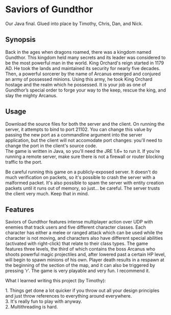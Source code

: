 Saviors of Gundthor
===============
Our Java final. Glued into place by Timothy, Chris, Dan, and Nick.

Synopsis
--------
Back in the ages when dragons roamed, there was a kingdom named Gundthor. This kingdom held many secrets and its leader was considered to be the most powerful man in the world. King Orchard's reign started in 1179 AD. He took the lands and maintained its security for nearly five decades. Then, a powerful sorcerer by the name of Arcanus emerged and conjured an army of possessed minions. Using this army, he took King Orchard hostage and the realm which he possessed. It is your job as one of Gundthor’s special order to forge your way to the keep, rescue the king, and slay the mighty Arcanus.

Usage
-----
Download the source files for both the server and the client. On running the server, it attempts to bind to port 21102. You can change this value by passing the new port as a commandline argument into the server application, but the client will not accomodate port changes: you'll need to change the port in the client's source code.  
The game is written in Java, so you'll need the JRE 1.6+ to run it. If you're running a remote server, make sure there is not a firewall or router blocking traffic to the port.

Be careful running this game on a publicly-exposed server. It doesn't do much verification on packets, so it's possible to crash the server with a malformed packet. It's also possible to spam the server with entity creation packets until it runs out of memory, so just... be careful. The server trusts the client very much. Keep that in mind.


Features
--------
Saviors of Gundthor features intense multiplayer action over UDP with enemies that track users and five different character classes. Each character has either a melee or ranged attack which can be used while the character is not moving, and characters also have different special abilities (activated with right-click) that relate to their class types. The game features three levels, the third of which contains the boss Arcanus who shoots powerful magic projectiles and, after lowered past a certain HP level, will begin to spawn minions of his own. Player death results in a respawn at the beginning of the section of the map, and it can also be triggered by pressing 'r'. The game is very playable and very fun. I recommend it.


What I learned writing this project (by Timothy):

1\. Things get done a lot quicker if you throw out all your design principles and just throw references to everything around everywhere.  
3\. It's really fun to play with anyway.  
2\. Multithreading is hard.
